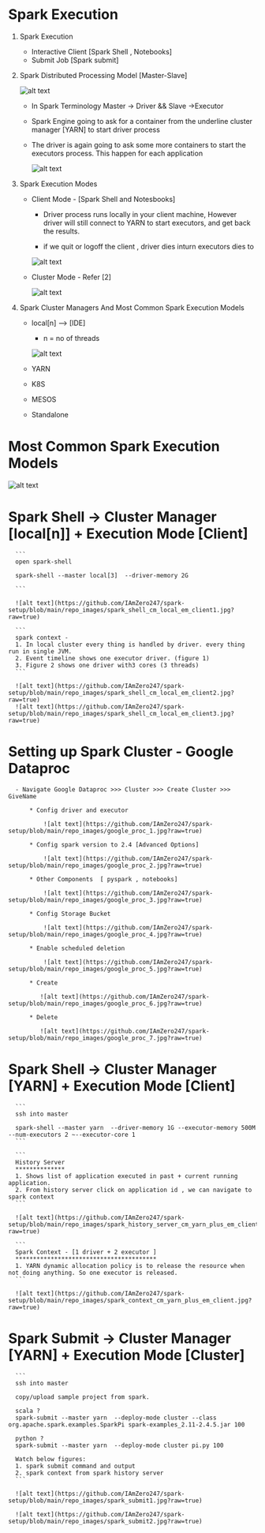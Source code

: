 # Spark Execution  


1.  Spark Execution
    
	  * Interactive Client 
	      [Spark Shell , Notebooks]
	  * Submit Job
	      [Spark submit]
		  
2.  Spark Distributed Processing Model [Master-Slave]	
        
	   ![alt text](https://github.com/IAmZero247/spark-setup/blob/main/repo_images/spark_ecosystem.jpg?raw=true)		
       
      *  In Spark Terminology Master -> Driver  && Slave ->Executor

      *  Spark Engine going to ask for a container from the underline cluster manager [YARN] to start driver process 
	  
	  *  The driver is again going to ask some more containers to start the executors process. This happen for each application 
      	  
			  
		 ![alt text](https://github.com/IAmZero247/spark-setup/blob/main/repo_images/spark_distrubuted_processing_model.jpg?raw=true)	  

3.  Spark Execution Modes
      
	  * Client Mode - [Spark Shell and Notesbooks]
	    
		  - Driver process runs locally in your client machine, However driver will still connect to YARN to start executors, and get back the results.
		  
		  - if we quit or logoff the client , driver dies inturn executors dies to 
	  
	      ![alt text](https://github.com/IAmZero247/spark-setup/blob/main/repo_images/spark_client_mode.jpg?raw=true)	  
	  
	  * Cluster Mode - Refer [2]
	  
	      ![alt text](https://github.com/IAmZero247/spark-setup/blob/main/repo_images/spark_cluster_mode.jpg?raw=true)	

4.  Spark Cluster Managers And Most Common Spark Execution Models 
     
	  *  local[n]   --> [IDE]
	       -  n = no of threads
		   
		   ![alt text](https://github.com/IAmZero247/spark-setup/blob/main/repo_images/spark_local.jpg?raw=true)
           		   
	    
	  *   YARN
	  *   K8S
	  *   MESOS
	  *   Standalone
	  
# Most Common Spark Execution Models 
    
![alt text](https://github.com/IAmZero247/spark-setup/blob/main/repo_images/most_common_spark_execution_models.jpg?raw=true)

#  Spark Shell -> Cluster Manager [local[n]] + Execution Mode [Client]

      ```
	  open spark-shell 
	  
      spark-shell --master local[3]  --driver-memory 2G 
	  
	  ```
	  
	  ![alt text](https://github.com/IAmZero247/spark-setup/blob/main/repo_images/spark_shell_cm_local_em_client1.jpg?raw=true)
    
      ```
	  spark context -
	  1. In local cluster every thing is handled by driver. every thing run in single JVM.
      2. Event timeline shows one executor driver. (figure 1)
      3. Figure 2 shows one driver with3 cores (3 threads)	  
	  ```
	  
	  ![alt text](https://github.com/IAmZero247/spark-setup/blob/main/repo_images/spark_shell_cm_local_em_client2.jpg?raw=true)
      ![alt text](https://github.com/IAmZero247/spark-setup/blob/main/repo_images/spark_shell_cm_local_em_client3.jpg?raw=true)
    

#   Setting up Spark Cluster - Google Dataproc 

    
	  - Navigate Google Dataproc >>> Cluster >>> Create Cluster >>> GiveName 
	    
		  * Config driver and executor 
		    
			  ![alt text](https://github.com/IAmZero247/spark-setup/blob/main/repo_images/google_proc_1.jpg?raw=true)
		  
		  * Config spark version to 2.4 [Advanced Options]
		  
		      ![alt text](https://github.com/IAmZero247/spark-setup/blob/main/repo_images/google_proc_2.jpg?raw=true)
		  
		  * Other Components  [ pyspark , notebooks]
		  
		      ![alt text](https://github.com/IAmZero247/spark-setup/blob/main/repo_images/google_proc_3.jpg?raw=true)
		  
		  * Config Storage Bucket
		  
		      ![alt text](https://github.com/IAmZero247/spark-setup/blob/main/repo_images/google_proc_4.jpg?raw=true)
		  
		  * Enable scheduled deletion
		      
			  ![alt text](https://github.com/IAmZero247/spark-setup/blob/main/repo_images/google_proc_5.jpg?raw=true)
		  
		  * Create
		     
			 ![alt text](https://github.com/IAmZero247/spark-setup/blob/main/repo_images/google_proc_6.jpg?raw=true)
		  
		  * Delete 
		     
			 ![alt text](https://github.com/IAmZero247/spark-setup/blob/main/repo_images/google_proc_7.jpg?raw=true)
    

#   Spark Shell -> Cluster Manager [YARN] + Execution Mode [Client]
    
      ```
	  ssh into master 
	  
      spark-shell --master yarn  --driver-memory 1G --executor-memory 500M --num-executors 2 ~--executor-core 1
	  ```
	  
	  ```
	  History Server
	  **************
	  1. Shows list of application executed in past + current running application.
	  2. From history server click on application id , we can navigate to spark context
	  ```
		 
      ![alt text](https://github.com/IAmZero247/spark-setup/blob/main/repo_images/spark_history_server_cm_yarn_plus_em_client.jpg?raw=true)
		 
      ```
	  Spark Context - [1 driver + 2 executor ] 
	  ****************************************
	  1. YARN dynamic allocation policy is to release the resource when not doing anything. So one executor is released.
	  ```
	     
      ![alt text](https://github.com/IAmZero247/spark-setup/blob/main/repo_images/spark_context_cm_yarn_plus_em_client.jpg?raw=true)
    
    

#   Spark Submit -> Cluster Manager [YARN] + Execution Mode [Cluster]


      ```
	  ssh into master 
	  
	  copy/upload sample project from spark.
	  
	  scala ? 
	  spark-submit --master yarn  --deploy-mode cluster --class org.apache.spark.examples.SparkPi spark-examples_2.11-2.4.5.jar 100 
	  
	  python ?
	  spark-submit --master yarn  --deploy-mode cluster pi.py 100 
	  
	  Watch below figures: 
	  1. spark submit command and output
	  2. spark context from spark history server
	  ```
	  
	  ![alt text](https://github.com/IAmZero247/spark-setup/blob/main/repo_images/spark_submit1.jpg?raw=true)
	  
	  ![alt text](https://github.com/IAmZero247/spark-setup/blob/main/repo_images/spark_submit2.jpg?raw=true)
